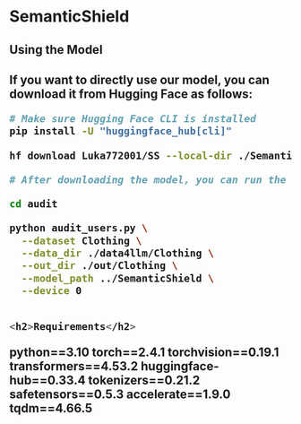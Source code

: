 # SemanticShield

<h2>Using the Model<h2>

If you want to directly use our model, you can download it from Hugging Face as follows:

```bash
# Make sure Hugging Face CLI is installed
pip install -U "huggingface_hub[cli]"

hf download Luka772001/SS --local-dir ./SemanticShield --local-dir-use-symlinks False

# After downloading the model, you can run the auditing script by navigating into the audit folder and executing the script.

cd audit

python audit_users.py \
  --dataset Clothing \
  --data_dir ./data4llm/Clothing \
  --out_dir ./out/Clothing \
  --model_path ../SemanticShield \
  --device 0


<h2>Requirements</h2>
```
python==3.10
torch==2.4.1
torchvision==0.19.1
transformers==4.53.2
huggingface-hub==0.33.4
tokenizers==0.21.2
safetensors==0.5.3
accelerate==1.9.0
tqdm==4.66.5
```
